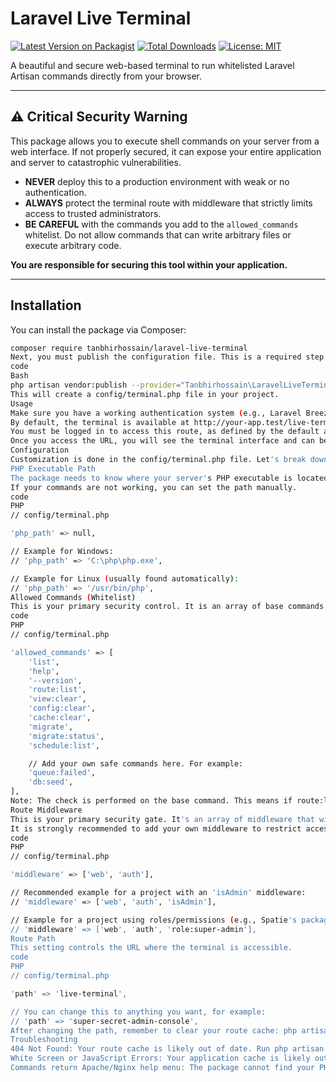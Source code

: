 # Laravel Live Terminal

[![Latest Version on Packagist](https://img.shields.io/packagist/v/tanbhirhossain/laravel-live-terminal.svg?style=flat-square)](https://packagist.org/packages/tanbhirhossain/laravel-live-terminal)
[![Total Downloads](https://img.shields.io/packagist/dt/tanbhirhossain/laravel-live-terminal.svg?style=flat-square)](https://packagist.org/packages/tanbhirhossain/laravel-live-terminal)
[![License: MIT](https://img.shields.io/badge/License-MIT-yellow.svg)](https://opensource.org/licenses/MIT)

A beautiful and secure web-based terminal to run whitelisted Laravel Artisan commands directly from your browser.


---

## ⚠️ Critical Security Warning

This package allows you to execute shell commands on your server from a web interface. If not properly secured, it can expose your entire application and server to catastrophic vulnerabilities.

-   **NEVER** deploy this to a production environment with weak or no authentication.
-   **ALWAYS** protect the terminal route with middleware that strictly limits access to trusted administrators.
-   **BE CAREFUL** with the commands you add to the `allowed_commands` whitelist. Do not allow commands that can write arbitrary files or execute arbitrary code.

**You are responsible for securing this tool within your application.**

---

## Installation

You can install the package via Composer:

```bash
composer require tanbhirhossain/laravel-live-terminal
Next, you must publish the configuration file. This is a required step to manage your command whitelist and security settings.
code
Bash
php artisan vendor:publish --provider="Tanbhirhossain\LaravelLiveTerminal\TerminalServiceProvider" --tag="terminal-config"
This will create a config/terminal.php file in your project.
Usage
Make sure you have a working authentication system (e.g., Laravel Breeze, Jetstream).
By default, the terminal is available at http://your-app.test/live-terminal.
You must be logged in to access this route, as defined by the default auth middleware in the config.
Once you access the URL, you will see the terminal interface and can begin running commands that you have whitelisted in the configuration file.
Configuration
Customization is done in the config/terminal.php file. Let's break down each option.
PHP Executable Path
The package needs to know where your server's PHP executable is located. It tries to find it automatically, but on some server configurations (especially on Windows with WAMP/XAMPP), this can fail.
If your commands are not working, you can set the path manually.
code
PHP
// config/terminal.php

'php_path' => null,

// Example for Windows:
// 'php_path' => 'C:\php\php.exe',

// Example for Linux (usually found automatically):
// 'php_path' => '/usr/bin/php',
Allowed Commands (Whitelist)
This is your primary security control. It is an array of base commands that are allowed to run. The terminal will reject any command not on this list.
code
PHP
// config/terminal.php

'allowed_commands' => [
    'list',
    'help',
    '--version',
    'route:list',
    'view:clear',
    'config:clear',
    'cache:clear',
    'migrate',
    'migrate:status',
    'schedule:list',

    // Add your own safe commands here. For example:
    'queue:failed',
    'db:seed',
],
Note: The check is performed on the base command. This means if route:list is allowed, a user can also run route:list --json --path=api. Be mindful of the commands and options you enable.
Route Middleware
This is your primary security gate. It's an array of middleware that will be applied to the terminal's routes.
It is strongly recommended to add your own middleware to restrict access to only administrators.
code
PHP
// config/terminal.php

'middleware' => ['web', 'auth'],

// Recommended example for a project with an 'isAdmin' middleware:
// 'middleware' => ['web', 'auth', 'isAdmin'],

// Example for a project using roles/permissions (e.g., Spatie's package):
// 'middleware' => ['web', 'auth', 'role:super-admin'],
Route Path
This setting controls the URL where the terminal is accessible.
code
PHP
// config/terminal.php

'path' => 'live-terminal',

// You can change this to anything you want, for example:
// 'path' => 'super-secret-admin-console',
After changing the path, remember to clear your route cache: php artisan route:clear.
Troubleshooting
404 Not Found: Your route cache is likely out of date. Run php artisan route:clear.
White Screen or JavaScript Errors: Your application cache is likely out of date, preventing the service provider from loading. Run php artisan optimize:clear.
Commands return Apache/Nginx help menu: The package cannot find your PHP executable. Set the correct path in config/terminal.php under the php_path key.